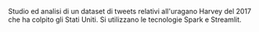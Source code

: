 Studio ed analisi di un dataset di tweets relativi all'uragano Harvey del 2017 che ha colpito gli Stati Uniti. Si utilizzano le tecnologie Spark e Streamlit.
